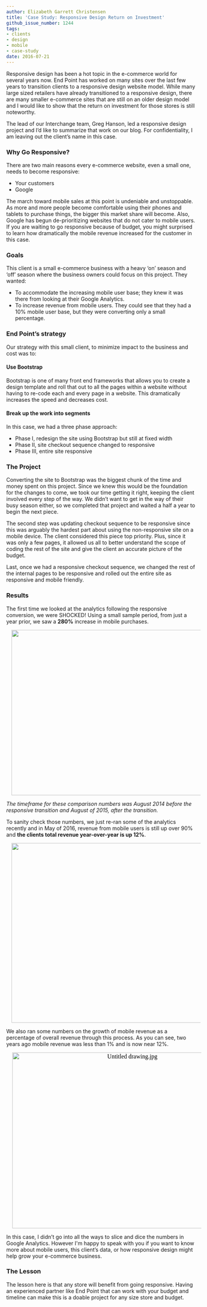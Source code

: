 ```yaml
---
author: Elizabeth Garrett Christensen
title: 'Case Study: Responsive Design Return on Investment'
github_issue_number: 1244
tags:
- clients
- design
- mobile
- case-study
date: 2016-07-21
---
```


Responsive design has been a hot topic in the e-commerce world for several years now. End Point has worked on many sites over the last few years to transition clients to a responsive design website model. While many large sized retailers have already transitioned to a responsive design, there are many smaller e-commerce sites that are still on an older design model and I would like to show that the return on investment for those stores is still noteworthy.

The lead of our Interchange team, Greg Hanson, led a responsive design project and I’d like to summarize that work on our blog. For confidentiality, I am leaving out the client’s name in this case.

### Why Go Responsive?

There are two main reasons every e-commerce website, even a small one, needs to become responsive:

- Your customers
- Google

The march toward mobile sales at this point is undeniable and unstoppable. As more and more people become comfortable using their phones and tablets to purchase things, the bigger this market share will become. Also, Google has begun de-prioritizing websites that do not cater to mobile users. If you are waiting to go responsive because of budget, you might surprised to learn how dramatically the mobile revenue increased for the customer in this case.

### Goals

This client is a small e-commerce business with a heavy ‘on’ season and ‘off’ season where the business owners could focus on this project. They wanted:

- To accommodate the increasing mobile user base; they knew it was there from looking at their Google Analytics.
- To increase revenue from mobile users. They could see that they had a 10% mobile user base, but they were converting only a small percentage.

### End Point’s strategy

Our strategy with this small client, to minimize impact to the business and cost was to:

#### Use Bootstrap

Bootstrap is one of many front end frameworks that allows you to create a design template and roll that out to all the pages within a website without having to re-code each and every page in a website. This dramatically increases the speed and decreases cost.

#### Break up the work into segments

In this case, we had a three phase approach:

- Phase I, re­design the site using Bootstrap but still at fixed width
- Phase II, site checkout sequence changed to responsive
- Phase III, entire site responsive

### The Project

Converting the site to Bootstrap was the biggest chunk of the time and money spent on this project. Since we knew this would be the foundation for the changes to come, we took our time getting it right, keeping the client involved every step of the way. We didn’t want to get in the way of their busy season either, so we completed that project and waited a half a year to begin the next piece.

The second step was updating checkout sequence to be responsive since this was arguably the hardest part about using the non-responsive site on a mobile device. The client considered this piece top priority. Plus, since it was only a few pages, it allowed us all to better understand the scope of coding the rest of the site and give the client an accurate picture of the budget.

Last, once we had a responsive checkout sequence, we changed the rest of the internal pages to be responsive and rolled out the entire site as responsive and mobile friendly.

### Results

The first time we looked at the analytics following the responsive conversion, we were SHOCKED! Using a small sample period, from just a year prior, we saw a **280%** increase in mobile purchases.

<div class="separator" style="clear: both; text-align: center;"><a href="/blog/2016/07/case-study-responsive-design-return-on/image-0-big.png" imageanchor="1" style="margin-left: 1em; margin-right: 1em;"><img border="0" height="440" src="/blog/2016/07/case-study-responsive-design-return-on/image-0.png" width="640"/></a></div>

*The timeframe for these comparison numbers was August 2014 before the responsive transition and August of 2015, after the transition.*

To sanity check those numbers, we just re-ran some of the analytics recently and in May of 2016, revenue from mobile users is still up over 90% and **the clients total revenue year-over-year is up 12%**.

<div class="separator" style="clear: both; text-align: center;"><a href="/blog/2016/07/case-study-responsive-design-return-on/image-1-big.png" imageanchor="1" style="margin-left: 1em; margin-right: 1em;"><img border="0" height="478" src="/blog/2016/07/case-study-responsive-design-return-on/image-1.png" width="640"/></a></div>

We also ran some numbers on the growth of mobile revenue as a percentage of overall revenue through this process. As you can see, two years ago mobile revenue was less than 1% and is now near 12%.

<div class="separator" style="clear: both; text-align: center;"><span id="docs-internal-guid-f57a6475-0a0d-16c8-5d92-cd6e7299326c" style='background-color: transparent; color: black; font-family: "times new roman"; font-size: 16px; font-style: normal; font-variant: normal; font-weight: 400; margin-left: 1em; margin-right: 1em; text-decoration: none; vertical-align: baseline;'><img alt="Untitled drawing.jpg" height="468" src="/blog/2016/07/case-study-responsive-design-return-on/image-2.jpeg" style="border: medium none; transform: rotate(0rad);" width="624"/></span></div>

In this case, I didn’t go into all the ways to slice and dice the numbers in Google Analytics. However I'm happy to speak with you if you want to know more about mobile users, this client’s data, or how responsive design might help grow your e-commerce business.

### The Lesson

The lesson here is that any store will benefit from going responsive. Having an experienced partner like End Point that can work with your budget and timeline can make this is a doable project for any size store and budget.
